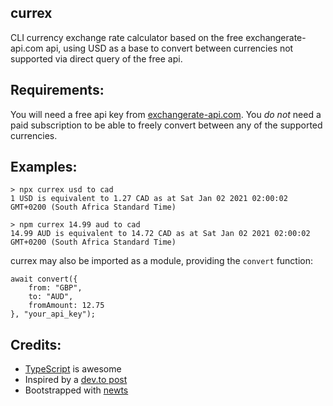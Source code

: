 currex
---
CLI currency exchange rate calculator based on the free exchangerate-api.com api, using USD as a base
to convert between currencies not supported via direct query of the free api.

Requirements:
---

You will need a free api key from [exchangerate-api.com](https://app.exchangerate-api.com/sign-up). You
_do not_ need a paid subscription to be able to freely convert between any of the supported currencies.

Examples:
---

```
> npx currex usd to cad
1 USD is equivalent to 1.27 CAD as at Sat Jan 02 2021 02:00:02 GMT+0200 (South Africa Standard Time)

> npm currex 14.99 aud to cad
14.99 AUD is equivalent to 14.72 CAD as at Sat Jan 02 2021 02:00:02 GMT+0200 (South Africa Standard Time)
```

currex may also be imported as a module, providing the `convert` function:

```
await convert({
    from: "GBP",
    to: "AUD",
    fromAmount: 12.75
}, "your_api_key");
```

Credits:
---

- [TypeScript](https://npmjs.com/package/typescript) is awesome
- Inspired by a [dev.to post](https://dev.to/hb/10-fun-apis-to-use-for-your-next-project-2lco)
- Bootstrapped with [newts](https://npmjs.com/package/newts)
